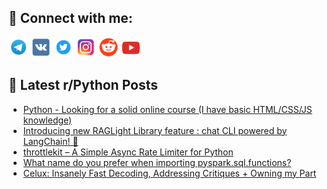 ## 🔎 Connect with me:
[<img src="https://github.com/bullbesh/bullbesh/blob/main/images/Telegram.png" width="32" height="32" />](https://t.me/bullbesh)
[<img src="https://github.com/bullbesh/bullbesh/blob/main/images/VK.png" width="32" height="32" />](https://vk.com/bullbesh)
[<img src="https://github.com/bullbesh/bullbesh/blob/main/images/Twitter.png" width="32" height="32" />](https://twitter.com/bullbesh1)
[<img src="https://github.com/bullbesh/bullbesh/blob/main/images/Instagram.png" width="32" height="32" />](https://www.instagram.com/bullbesh)
[<img src="https://github.com/bullbesh/bullbesh/blob/main/images/Reddit.png" width="32" height="32" />](https://www.reddit.com/user/bullbesh)
[<img src="https://github.com/bullbesh/bullbesh/blob/main/images/YouTube.png" width="32" height="32" />](https://www.youtube.com/channel/UCtfjRs6uzgq5mfm8S06WTcg)

## 📕 Latest r/Python Posts
<!-- BLOG-POST-LIST:START -->
- [Python - Looking for a solid online course &lpar;I have basic HTML/CSS/JS knowledge&rpar;](https://www.reddit.com/r/Python/comments/1mcocw9/python_looking_for_a_solid_online_course_i_have/)
- [Introducing new RAGLight Library feature : chat CLI powered by LangChain! 💬](https://www.reddit.com/r/Python/comments/1mco7pw/introducing_new_raglight_library_feature_chat_cli/)
- [throttlekit – A Simple Async Rate Limiter for Python](https://www.reddit.com/r/Python/comments/1mco5mk/throttlekit_a_simple_async_rate_limiter_for_python/)
- [What name do you prefer when importing pyspark.sql.functions?](https://www.reddit.com/r/Python/comments/1mcnjtz/what_name_do_you_prefer_when_importing/)
- [Celux: Insanely Fast Decoding, Addressing Critiques + Owning my Part](https://www.reddit.com/r/Python/comments/1mcmlgd/celux_insanely_fast_decoding_addressing_critiques/)
<!-- BLOG-POST-LIST:END -->

